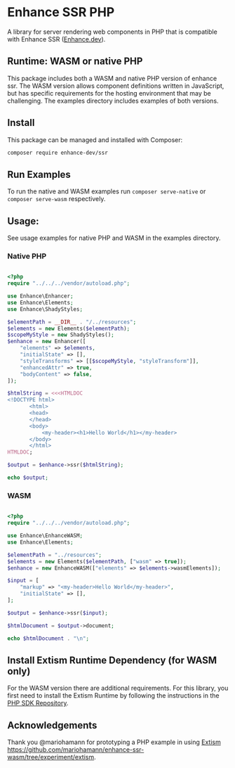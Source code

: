# Enhance SSR PHP 

A library for server rendering web components in PHP that is compatible with Enhance SSR ([Enhance.dev](https://enhance.dev)).

## Runtime: WASM or native PHP

This package includes both a WASM and native PHP version of enhance ssr.
The WASM version allows component definitions written in JavaScript, but has specific requirements for the hosting environment that may be challenging.
The examples directory includes examples of both versions.

## Install
This package can be managed and installed with Composer:

```sh
composer require enhance-dev/ssr
```
## Run Examples
To run the native and WASM examples run `composer serve-native` or `composer serve-wasm` respectively. 


## Usage:
See usage examples for native PHP and WASM in the examples directory. 

### Native PHP

```php

<?php
require "../../../vendor/autoload.php";

use Enhance\Enhancer;
use Enhance\Elements;
use Enhance\ShadyStyles;

$elementPath = __DIR__ . "/../resources";
$elements = new Elements($elementPath);
$scopeMyStyle = new ShadyStyles();
$enhance = new Enhancer([
    "elements" => $elements,
    "initialState" => [],
    "styleTransforms" => [[$scopeMyStyle, "styleTransform"]],
    "enhancedAttr" => true,
    "bodyContent" => false,
]);

$htmlString = <<<HTMLDOC
<!DOCTYPE html>
       <html>
       <head>
       </head>
       <body>
           <my-header><h1>Hello World</h1></my-header>
       </body>
       </html>
HTMLDOC;

$output = $enhance->ssr($htmlString);

echo $output;

```

### WASM 

```php

<?php
require "../../../vendor/autoload.php";

use Enhance\EnhanceWASM;
use Enhance\Elements;

$elementPath = "../resources";
$elements = new Elements($elementPath, ["wasm" => true]);
$enhance = new EnhanceWASM(["elements" => $elements->wasmElements]);

$input = [
    "markup" => "<my-header>Hello World</my-header>",
    "initialState" => [],
];

$output = $enhance->ssr($input);

$htmlDocument = $output->document;

echo $htmlDocument . "\n";

```




## Install Extism Runtime Dependency (for WASM only)

For the WASM version there are additional requirements. 
For this library, you first need to install the Extism Runtime by following the instructions in the [PHP SDK Repository](https://github.com/extism/php-sdk#install-the-extism-runtime-dependency).


## Acknowledgements

Thank you @mariohamann for prototyping a PHP example in using [Extism](https://extism.org) https://github.com/mariohamann/enhance-ssr-wasm/tree/experiment/extism.
